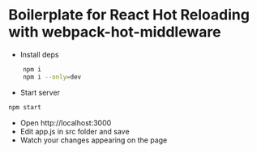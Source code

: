 # Boilerplate for React Hot Reloading with webpack-hot-middleware  
* Install deps
```sh
    npm i
    npm i --only=dev
```
* Start server
```sh
npm start
```
* Open http://localhost:3000
* Edit app.js in src folder and save
* Watch your changes appearing on the page

